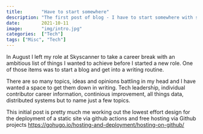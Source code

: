 ```yaml
---
title:       "Have to start somewhere"
description: "The first post of blog - I have to start somewhere with something"
date:        2021-10-11
image:       "img/intro.jpg"
categories:  ["Tech"]
tags: ["Misc", "Tech"]
---
```


In August I left my role at Skyscanner to take a career break with an ambitious list of things I wanted to achieve before I started a new role. One of those items was to start a blog and get into a writing routine.

There are so many topics, ideas and opinions battling in my head and I have wanted a space to get them down in writing. Tech leadership, individual contributor career information, continious improvement, all things data, distributed systems but to name just a few topics. 

This initial post is pretty much me working out the lowest effort design for the deployment of a static site via github actions and free hosting via Github projects https://gohugo.io/hosting-and-deployment/hosting-on-github/
